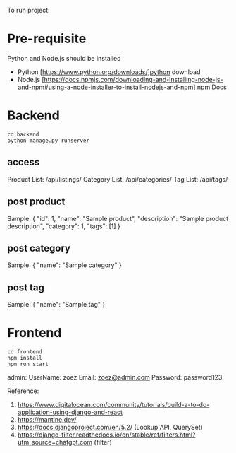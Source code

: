 To run project:

# Pre-requisite

Python and Node.js should be installed
* Python [https://www.python.org/downloads/]python download
* Node.js [https://docs.npmjs.com/downloading-and-installing-node-js-and-npm#using-a-node-installer-to-install-nodejs-and-npm] npm Docs

# Backend
```
cd backend
python manage.py runserver
```

## access
Product List: /api/listings/
Category List: /api/categories/
Tag List: /api/tags/

## post product
Sample: 
{
    "id": 1,
    "name": "Sample product",
    "description": "Sample product description",
    "category": 1,
    "tags": [1]
}

## post category
Sample:
{
    "name": "Sample category"
}

## post tag
Sample:
{
    "name": "Sample tag"
}


# Frontend
```
cd frontend
npm install
npm run start
```

admin:
UserName: zoez
Email: zoez@admin.com
Password: password123.

Reference:
1. https://www.digitalocean.com/community/tutorials/build-a-to-do-application-using-django-and-react
2. https://mantine.dev/
3. https://docs.djangoproject.com/en/5.2/ (Lookup API, QuerySet)
4. https://django-filter.readthedocs.io/en/stable/ref/filters.html?utm_source=chatgpt.com (filter)
